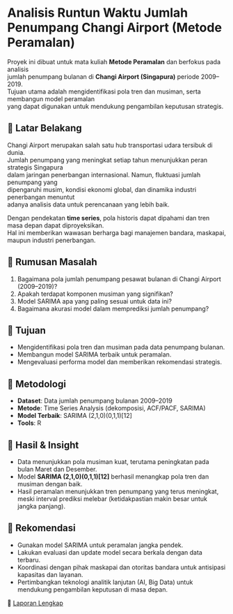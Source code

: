 # Analisis Runtun Waktu Jumlah Penumpang Changi Airport (Metode Peramalan)

Proyek ini dibuat untuk mata kuliah **Metode Peramalan** dan berfokus pada analisis  
jumlah penumpang bulanan di **Changi Airport (Singapura)** periode 2009–2019.  
Tujuan utama adalah mengidentifikasi pola tren dan musiman, serta membangun model peramalan  
yang dapat digunakan untuk mendukung pengambilan keputusan strategis.

## 🔹 Latar Belakang
Changi Airport merupakan salah satu hub transportasi udara tersibuk di dunia.  
Jumlah penumpang yang meningkat setiap tahun menunjukkan peran strategis Singapura  
dalam jaringan penerbangan internasional. Namun, fluktuasi jumlah penumpang yang  
dipengaruhi musim, kondisi ekonomi global, dan dinamika industri penerbangan menuntut  
adanya analisis data untuk perencanaan yang lebih baik.  

Dengan pendekatan **time series**, pola historis dapat dipahami dan tren masa depan dapat diproyeksikan.  
Hal ini memberikan wawasan berharga bagi manajemen bandara, maskapai, maupun industri penerbangan.

## 🔹 Rumusan Masalah
1. Bagaimana pola jumlah penumpang pesawat bulanan di Changi Airport (2009–2019)?  
2. Apakah terdapat komponen musiman yang signifikan?  
3. Model SARIMA apa yang paling sesuai untuk data ini?  
4. Bagaimana akurasi model dalam memprediksi jumlah penumpang?  

## 🔹 Tujuan
- Mengidentifikasi pola tren dan musiman pada data penumpang bulanan.  
- Membangun model SARIMA terbaik untuk peramalan.  
- Mengevaluasi performa model dan memberikan rekomendasi strategis.  

## 🔹 Metodologi
- **Dataset**: Data jumlah penumpang bulanan 2009–2019  
- **Metode**: Time Series Analysis (dekomposisi, ACF/PACF, SARIMA)  
- **Model Terbaik**: SARIMA (2,1,0)(0,1,1)[12]  
- **Tools**: R  

## 🔹 Hasil & Insight
- Data menunjukkan pola musiman kuat, terutama peningkatan pada bulan Maret dan Desember.  
- Model **SARIMA (2,1,0)(0,1,1)[12]** berhasil menangkap pola tren dan musiman dengan baik.  
- Hasil peramalan menunjukkan tren penumpang yang terus meningkat, meski interval prediksi melebar (ketidakpastian makin besar untuk jangka panjang).  

## 🔹 Rekomendasi
- Gunakan model SARIMA untuk peramalan jangka pendek.  
- Lakukan evaluasi dan update model secara berkala dengan data terbaru.  
- Koordinasi dengan pihak maskapai dan otoritas bandara untuk antisipasi kapasitas dan layanan.  
- Pertimbangkan teknologi analitik lanjutan (AI, Big Data) untuk mendukung pengambilan keputusan di masa depan.  

📄 [Laporan Lengkap](https://drive.google.com/file/d/1YMdNZ-sZI5be6nGwgU3Q74xj1VcBynR9/view?usp=drive_link)
